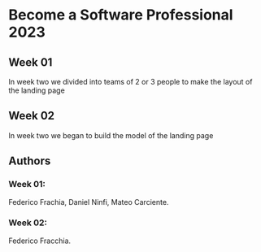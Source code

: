 # Become a Software Professional 2023

## Week 01
In week two we divided into teams of 2 or 3 people to make the layout of the landing page


## Week 02
In week two we began to build the model of the landing page

## Authors

### Week 01:
Federico Frachia, Daniel Ninfi, Mateo Carciente.
### Week 02:
Federico Fracchia.